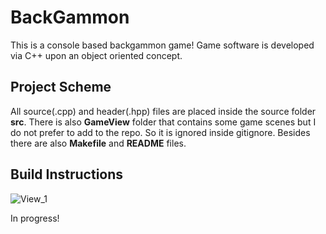 # BackGammon

This is a console based backgammon game! Game software is developed via C++ upon an object oriented concept.


## Project Scheme

All source(.cpp) and header(.hpp) files are placed inside the source folder **src**. There is also **GameView** folder that contains some game scenes but I do not prefer to add to the repo. So it is ignored inside gitignore. Besides there are also **Makefile** and **README** files.


## Build Instructions


![View_1](https://user-images.githubusercontent.com/34675907/130333109-82015ea8-3cdb-4a6b-b88f-d6dcc773dc57.png)

In progress!
